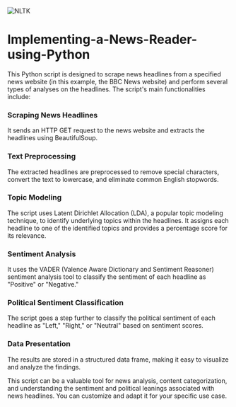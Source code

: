 
![NLTK](<img width="684" alt="NLTK" src="https://github.com/mahmudaAfreen/Implementing-a-News-Reader-using-Python/assets/36468927/f47b162d-22fe-428f-b5c3-d410d1471bac">)


# Implementing-a-News-Reader-using-Python
This Python script is designed to scrape news headlines from a specified news website (in this example, the BBC News website) and perform several types of analyses on the headlines. The script's main functionalities include:

### Scraping News Headlines
It sends an HTTP GET request to the news website and extracts the headlines using BeautifulSoup.

### Text Preprocessing
The extracted headlines are preprocessed to remove special characters, convert the text to lowercase, and eliminate common English stopwords.

### Topic Modeling
The script uses Latent Dirichlet Allocation (LDA), a popular topic modeling technique, to identify underlying topics within the headlines. It assigns each headline to one of the identified topics and provides a percentage score for its relevance.

### Sentiment Analysis
It uses the VADER (Valence Aware Dictionary and Sentiment Reasoner) sentiment analysis tool to classify the sentiment of each headline as "Positive" or "Negative."

### Political Sentiment Classification
The script goes a step further to classify the political sentiment of each headline as "Left," "Right," or "Neutral" based on sentiment scores.

### Data Presentation
The results are stored in a structured data frame, making it easy to visualize and analyze the findings.

This script can be a valuable tool for news analysis, content categorization, and understanding the sentiment and political leanings associated with news headlines. You can customize and adapt it for your specific use case.
